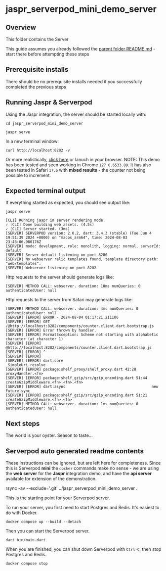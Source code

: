 # jaspr_serverpod_mini_demo_server

## Overview

This folder contains the Server

This guide assumes you already followed the [parent folder README.md](../README.md) - start there before attempting these steps

## Prerequisite installs

There should be no prerequisite installs needed if you successfully completed the previous steps

## Running Jaspr & Serverpod
Using the Jaspr integration, the server should be started locally with:

    cd jaspr_serverpod_mini_demo_server

    jaspr serve

In a new terminal window:

    curl http://localhost:8282 -v

Or more realistically, [click here](http://localhost:8282) or lanuch in your browser. NOTE: This demo has been tested and seen working in Chrome `127.0.6533.89`. It has also been tested in Safari `17.6` with __mixed results__ - the counter not being possible to increment.

## Expected terminal output

If everything started as expected, you should see output like:

    jaspr serve

    [CLI] Running jaspr in server rendering mode.
    ✓ [CLI] Done building web assets. (4.5s)
    ✓ [CLI] Server started. (3ms)
    [SERVER] SERVERPOD version: 2.0.2, dart: 3.4.3 (stable) (Tue Jun 4 19:51:39 2024 +0000) on "macos_arm64", time: 2024-08-03 23:43:06.980176Z
    [SERVER] mode: development, role: monolith, logging: normal, serverId: default
    [SERVER] Server default listening on port 8280
    [SERVER] No webserver relic templates found, template directory path: "web/templates".
    [SERVER] Webserver listening on port 8282

Http requests to the server should generate logs like:

    [SERVER] METHOD CALL: webserver. duration: 18ms numQueries: 0 authenticatedUser: null

Http requests to the server from Safari may generate logs like:

    [SERVER] METHOD CALL: webserver. duration: 4ms numQueries: 0 authenticatedUser: null
    [SERVER] [ERROR] ERROR - 2024-08-04 01:17:21.211106
    [SERVER] [ERROR] GET /@http://localhost:8282/components/counter.client.dart.bootstrap.js
    [SERVER] [ERROR] Error thrown by handler.
    [SERVER] [ERROR] FormatException: Scheme not starting with alphabetic character (at character 1)
    [SERVER] [ERROR] @http://localhost:8282/components/counter.client.dart.bootstrap.js
    [SERVER] [ERROR] ^
    [SERVER] [ERROR] 
    [SERVER] [ERROR] dart:core                                        _SimpleUri.resolve
    [SERVER] [ERROR] package:shelf_proxy/shelf_proxy.dart 42:28       proxyHandler.<fn>
    [SERVER] [ERROR] package:shelf_gzip/src/gzip_encoding.dart 51:44  createGzipMiddleware.<fn>.<fn>.<fn>
    [SERVER] [ERROR] dart:async                                       new Future.sync
    [SERVER] [ERROR] package:shelf_gzip/src/gzip_encoding.dart 51:21  createGzipMiddleware.<fn>.<fn>
    [SERVER] METHOD CALL: webserver. duration: 1ms numQueries: 0 authenticatedUser: null


## Next steps

The world is your oyster. Season to taste...

## Serverpod auto generated readme contents

These instructions can be ignored, but are left here for completeness. Since this is Serverpod __mini__ the `docker` commands make no sense - we are using the __web server__ for the __Jaspr__ integration demo, and have the __api server__ available for extension of the demonstration.

rsync -av --exclude='.git' ../jaspr_serverpod_mini_demo_server .

This is the starting point for your Serverpod server.

To run your server, you first need to start Postgres and Redis. It's easiest to do with Docker.

    docker compose up --build --detach

Then you can start the Serverpod server.

    dart bin/main.dart

When you are finished, you can shut down Serverpod with `Ctrl-C`, then stop Postgres and Redis.

    docker compose stop
